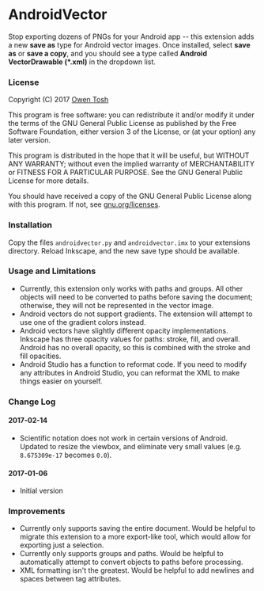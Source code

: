 # AndroidVector

Stop exporting dozens of PNGs for your Android app -- this extension adds a new **save as** type for Android vector images.  Once installed, select **save as** or **save a copy**, and you should see a type called **Android VectorDrawable (\*.xml)** in the dropdown list.

### License

Copyright (C) 2017 [Owen Tosh](owen@owentosh.com)

This program is free software: you can redistribute it and/or modify it under the terms of the GNU General Public License as published by the Free Software Foundation, either version 3 of the License, or (at your option) any later version.

This program is distributed in the hope that it will be useful, but WITHOUT ANY WARRANTY; without even the implied warranty of MERCHANTABILITY or FITNESS FOR A PARTICULAR PURPOSE.  See the GNU General Public License for more details.

You should have received a copy of the GNU General Public License along with this program.  If not, see [gnu.org/licenses](http://www.gnu.org/licenses/).

### Installation

Copy the files `androidvector.py` and `androidvector.imx` to your extensions directory.  Reload Inkscape, and the new save type should be available.

### Usage and Limitations

- Currently, this extension only works with paths and groups.  All other objects will need to be converted to paths before saving the document; otherwise, they will not be represented in the vector image.
- Android vectors do not support gradients.  The extension will attempt to use one of the gradient colors instead.
- Android vectors have slightly different opacity implementations.  Inkscape has three opacity values for paths: stroke, fill, and overall.  Android has no overall opacity, so this is combined with the stroke and fill opacities.
- Android Studio has a function to reformat code.  If you need to modify any attributes in Android Studio, you can reformat the XML to make things easier on yourself.

### Change Log

#### 2017-02-14

- Scientific notation does not work in certain versions of Android.  Updated to resize the viewbox, and eliminate very small values (e.g. `8.675309e-17` becomes `0.0`).

#### 2017-01-06

- Initial version

### Improvements

- Currently only supports saving the entire document.  Would be helpful to migrate this extension to a more export-like tool, which would allow for exporting just a selection.
- Currently only supports groups and paths.  Would be helpful to automatically attempt to convert objects to paths before processing.
- XML formatting isn't the greatest.  Would be helpful to add newlines and spaces between tag attributes.